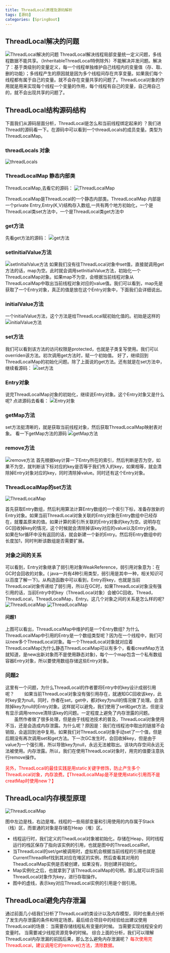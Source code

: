 ```yaml
---
title: ThreadLocal原理及源码解析
tags: [源码]
categories: [SpringBoot]
---
```


## ThreadLocal解决的问题
![ThreadLocal解决的问题](/java/ThreadLocal0.png)
ThreadLocal解决线程局部变量统一定义问题，多线程数据不能共享。（InheritableThreadLocal特例除外）不能解决并发问题。解决了：基于类级别的变量定义，每一个线程单独维护自己线程内的变量值（存、取、删的功能）；多线程产生的原因就是因为多个线程间存在共享变量。如果我们每个线程都有属于自己的变量。就不会存在变量共享的问题了。ThreadLocal对象的作用就是用来实现每个线程一个变量的作用，每个线程有自己的变量，自己用自己的，就不会出现共享的问题了。

## ThreadLocal结构源码结构
下面我们从源码层面分析，ThreadLocal是怎么和当前线程绑定起来的 ？我们进Thread的源码看一下。在源码中可以看到一个threadLocals的成员变量。类型为ThreadLocalMap。

### threadLocals 对象
![threadLocals](/java/ThreadLocal1.png)

### ThreadLocalMap 静态内部类
ThreadLocalMap,去看它的源码：
![ThreadLocalMap](/java/ThreadLocal2.png)

ThreadLocalMap是ThreadLocal的一个静态内部类。ThreadLocalMap 内部是一个private Entry[](数组容器),Entry(K,V)结构存入数组,一共有两个地方初始化，一个是ThreadLocal类set方法中，一个是ThreadLocal类get方法中

### get方法
先看get方法的源码：
![get方法](/java/ThreadLocal3.png)

### setInitialValue方法
![setInitialValue方法](/java/ThreadLocal4.png)
如果我们没有往ThreadLocal对象中set值，直接就调用get方法的话，map为空。此时就会调用setInitialValue方法，初始化一个ThreadLocalMap对象。如果map不为空，会根据当前线程对象从ThreadLocalMap中取出当前线程对象对应的value值。我们可以看到，map先是获取了一个Entry对象，真正的值是放在这个Entry对象中，下面我们会详细说出。

### initialValue方法
一个initialValue方法，这个方法是给ThreadLocal赋初始化值的。初始是这样的
![initialValue方法](/java/ThreadLocal5.png)

### set方法
我们可以看到该方法的访问权限是protected，也就是子类复写使用。我们可以overriden该方法。初次调用get方法时，赋一个初始值。
好了，继续回到ThreadLocalMap的初始化问题。除了上面说的get方法。还有就是在set方法中，继续看源码：
![set方法](/java/ThreadLocal6.png)

### Entry对象
说完ThreadLocalMap对象的初始化，继续说Entry对象。这个Entry对象又是什么呢?
点进源码去看看：
![Entry对象](/java/ThreadLocal7.png)

### getMap方法
set方法挺清晰的，就是获取当前线程对象，然后获取ThreadLocalMap映射表对象。
看一下getMap方法的源码
![getMap方法](/java/ThreadLocal9.png)

### remove方法
![remove方法](/java/ThreadLocal11.png)
首先根据key计算一下Entry所在的索引，然后判断是否为空，如果不为空，就判断该下标对应的key是否等于我们传入的key，如果相等，就会清除掉Entry对象对应的key，同时清除掉value。同时还有这个Entry对象。

### ThreadLocalMap的set方法
![ThreadLocalMap](/java/ThreadLocal10.png)

首先获取Entry数组，然后利用算法计算Entry数组的一个索引下标，准备存放新的Entry对象。如果当前ThreadLocal对象关联的Entry对象在Entry数组中已经存在，就覆盖原来的值。如果计算的索引所关联的Entry对象的key为空。说明存在GC回收掉key的情况，这个时候就会清除掉该key对应的value以及Entry对象。
如果在for循环中没有返回的话，就会新建一个新的Entry。然后将Entry数组中的长度加1，同时判断该数组是否需要扩展。

### 对象之间的关系
可以看到，Entry对象继承了弱引用对象WeakReference，弱引用对象意为：在GC时会回收的对象。( java一共有4种引用类型，弱引用是其中一种，相关知识可以百度了解一下)。从构造函数中可以看到，Entry将key，也就是当前ThreadLocal对象传递给了弱引用，所以在GC时，如果ThreadLocal对象没有强引用的话，当前Entry中的key（ThreadLocal对象）会被GC回收。Thread，ThreadLocal，ThreadLocalMap，Entry。这几个对象之间的关系是怎么样的呢?
![ThreadLocalMap](/java/ThreadLocal8a.png)
![ThreadLocalMap](/java/ThreadLocal8.png)

#### 问题1
上图可以看出，ThreadLocalMap中维护的是一个Entry数组?
为什么ThreadLocalMap中引用的Entry是一个数组类型呢？因为在一个线程中，我们可以new多个ThreadLocal对象。每一个ThreadLocal对象就对应着ThreadLocalMap(为什么静态ThreadLocalMap可以有多个，看看creatMap方法就知道，是new出新对象而不是使用静态对象)，每个一个map包含一个私有数组容器Entry对象，所以要使用数组存储这些Entry对象。
### 问题2
这里有一个问题，为什么ThreadLocal的作者要将Entry中的key设计成弱引用呢？
　　如果当前ThreadLocal对象没有强引用存在，就通知GC回收该key，此时key变为null。同时，作者在set，get中，都对key为null的情况做了处理。会清除掉key为null的Entry对象。这样就可以避免，我们使用了set和get方法，但是没有显示调用remove清除该key的问题。一定程度上避免了内存泄露的问题。
　　虽然作者做了很多处理，但是由于线程池技术的普及，ThreadLocal对象使用不当，还是会造成内存泄露。为什么呢？原因是：我们在线程池中取出的链接不会销毁，会返回到池中复用。如果我们对ThreadLocal对象手动set了一个值，但是后期没有再次调用set和get方法。下一次GC发生时，会回收掉key，但是由于value为一个强引用，所以导致key为null，永远无法被取出。该块内存空间永远无法被使用。内存泄露。所以，我们在使用ThreadLocal对象时，用完的值要注意执行remove操作。

<font color='red'>另外，ThreadLocal的最佳实践是用static关键字修饰，防止产生多个ThreadLocal对象，内存浪费。【ThreadLocalMap是不是使用static引用而不是creatMap时使用new？】</font>

## ThreadLocal内存模型原理
![ThreadLocalMap](/java/ThreadLocal12.png)

图中左边是栈，右边是堆。线程的一些局部变量和引用使用的内存属于Stack（栈）区，而普通的对象是存储在Heap（堆）区。
* 线程运行时，我们定义的TheadLocal对象被初始化，存储在Heap，同时线程运行的栈区保存了指向该实例的引用，也就是图中的ThreadLocalRef。
* 当ThreadLocal的set/get被调用时，虚拟机会根据当前线程的引用也就是CurrentThreadRef找到其对应在堆区的实例，然后查看其对用的TheadLocalMap实例是否被创建，如果没有，则创建并初始化。
* Map实例化之后，也就拿到了该ThreadLocalMap的句柄，那么就可以将当前ThreadLocal对象作为key，进行存取操作。
* 图中的虚线，表示key对应ThreadLocal实例的引用是个弱引用。

## ThreadLocal避免内存泄漏
通过前面几小结我们分析了ThreadLocal的类设计以及内存模型，同时也重点分析了发生内存泄露的条件和特定场景。最后结合项目中的经验给出建议使用ThreadLocal的场景：
当需要存储线程私有变量的时候。
当需要实现线程安全的变量时。
当需要减少线程资源竞争的时候。
综合上面的分析，我们可以理解ThreadLocal内存泄漏的前因后果，那么怎么避免内存泄漏呢？
<font color ='red'>每次使用完ThreadLocal，建议调用它的remove()方法，清除数据。</font>
